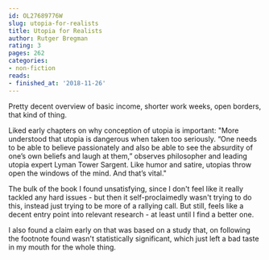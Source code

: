 ```yaml
---
id: OL27689776W
slug: utopia-for-realists
title: Utopia for Realists
author: Rutger Bregman
rating: 3
pages: 262
categories:
- non-fiction
reads:
- finished_at: '2018-11-26'
---
```

Pretty decent overview of basic income, shorter work weeks, open borders, that kind of thing.

Liked early chapters on why conception of utopia is important: "More understood that utopia is dangerous when taken too seriously. “One needs to be able to believe passionately and also be able to see the absurdity of one’s own beliefs and laugh at them,” observes philosopher and leading utopia expert Lyman Tower Sargent. Like humor and satire, utopias throw open the windows of the mind. And that’s vital."

The bulk of the book I found unsatisfying, since I don't feel like it really tackled any hard issues - but then it self-proclaimedly wasn't trying to do this, instead just trying to be more of a rallying call. But still, feels like a decent entry point into relevant research - at least until I find a better one.

I also found a claim early on that was based on a study that, on following the footnote found wasn't statistically significant, which just left a bad taste in my mouth for the whole thing.
